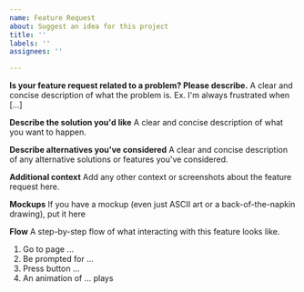 ```yaml
---
name: Feature Request
about: Suggest an idea for this project
title: ''
labels: ''
assignees: ''

---
```


**Is your feature request related to a problem? Please describe.**
A clear and concise description of what the problem is. Ex. I'm always frustrated when [...]

**Describe the solution you'd like**
A clear and concise description of what you want to happen.

**Describe alternatives you've considered**
A clear and concise description of any alternative solutions or features you've considered.

**Additional context**
Add any other context or screenshots about the feature request here.

**Mockups**
If you have a mockup (even just ASCII art or a back-of-the-napkin drawing), put it here

**Flow**
A step-by-step flow of what interacting with this feature looks like.
1. Go to page ...
2. Be prompted for ...
3. Press button ...
4. An animation of ... plays
